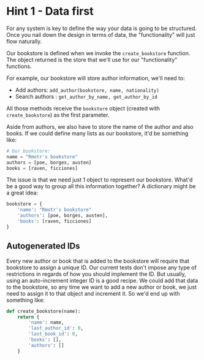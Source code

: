 # Hint 1 - Data first

For any system is key to define the way your data is going to be structured. Once you nail down the design in terms of data, the "functionality" will just flow naturally.

Our bookstore is defined when we invoke the `create_bookstore` function. The object returned is the store that we'll use for our "functionality" functions.

For example, our bookstore will store author information, we'll need to:

* Add authors: `add_author(bookstore, name, nationality)`
* Search authors : `get_author_by_name, get_author_by_id`

All those methods receive the `bookstore` object (created with `create_bookstore`) as the first parameter.

Aside from authors, we also have to store the name of the author and also books. If we could define many lists as our bookstore, it'd be something like:

```python
# Our bookstore:
name = "Rmotr's bookstore"
authors = [poe, borges, austen]
books = [raven, ficciones]
```

The issue is that we need just 1 object to represent our bookstore. What'd be a good way to group all this information together? A dictionary might be a great idea:

```python
bookstore = {
    'name': "Rmotr's bookstore"
    'authors': [poe, borges, austen],
    'books': [raven, ficciones]
}
```

## Autogenerated IDs

Every new author or book that is added to the bookstore will require that bookstore to assign a unique ID. Our current tests don't impose any type of restrictions in regards of how you should implement the ID. But usually, using an auto-increment integer ID is a good recipe. We could add that data to the bookstore, so any time we want to add a new author or book, we just need to assign it to that object and increment it. So we'd end up with something like:

```python
def create_bookstore(name):
    return {
        'name': name,
        'last_author_id': 0,
        'last_book_id': 0,
        'books': [],
        'authors': []
    }
```
